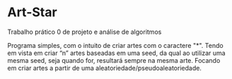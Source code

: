 # Art-Star

Trabalho prático 0 de projeto e análise de algoritmos

Programa simples, com o intuito de criar artes com o caractere "*".
Tendo em vista em criar “n” artes baseadas em uma seed, da qual ao utilizar uma mesma seed,
seja quando for,  resultará sempre na mesma arte. Focando em criar artes a partir de uma aleatoriedade/pseudoaleatoriedade.
